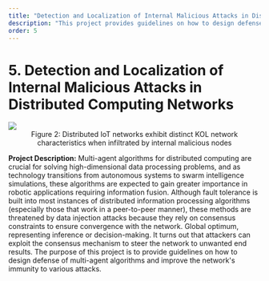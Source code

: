 ```yaml
---
title: "Detection and Localization of Internal Malicious Attacks in Distributed Computing Networks"
description: "This project provides guidelines on how to design defense of multi-agent algorithms and improve the network's immunity to various attacks."
order: 5
---
```


# 5. Detection and Localization of Internal Malicious Attacks in Distributed Computing Networks

<img src="https://z3.ax1x.com/2021/05/13/g0s4yR.png" />

<center> Figure 2: Distributed IoT networks exhibit distinct KOL network characteristics when infiltrated by internal malicious nodes</center>

**Project Description:** Multi-agent algorithms for distributed computing are crucial for solving high-dimensional data processing problems, and as technology transitions from autonomous systems to swarm intelligence simulations, these algorithms are expected to gain greater importance in robotic applications requiring information fusion. Although fault tolerance is built into most instances of distributed information processing algorithms (especially those that work in a peer-to-peer manner), these methods are threatened by data injection attacks because they rely on consensus constraints to ensure convergence with the network. Global optimum, representing inference or decision-making. It turns out that attackers can exploit the consensus mechanism to steer the network to unwanted end results. The purpose of this project is to provide guidelines on how to design defense of multi-agent algorithms and improve the network's immunity to various attacks.